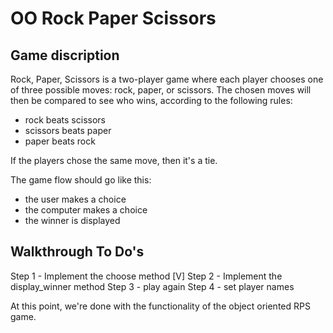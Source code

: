 # OO Rock Paper Scissors

## Game discription
Rock, Paper, Scissors is a two-player game where each player chooses
one of three possible moves: rock, paper, or scissors. The chosen moves
will then be compared to see who wins, according to the following rules:

- rock beats scissors
- scissors beats paper
- paper beats rock

If the players chose the same move, then it's a tie.

The game flow should go like this:

   - the user makes a choice
   - the computer makes a choice
   - the winner is displayed


## Walkthrough To Do's
Step 1 - Implement the choose method  [V]
Step 2 - Implement the display_winner method
Step 3 - play again
Step 4 - set player names

At this point, we're done with the functionality of the object
oriented RPS game.